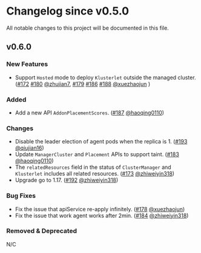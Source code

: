 # Changelog since v0.5.0
All notable changes to this project will be documented in this file.

## v0.6.0

### New Features
* Support `Hosted` mode to deploy `Klusterlet` outside the managed cluster. ([#172](https://github.com/open-cluster-management-io/registration-operator/pull/172) [#180](https://github.com/open-cluster-management-io/registration-operator/pull/180) [@zhujian7](https://github.com/zhujian7), [#179](https://github.com/open-cluster-management-io/registration-operator/pull/179) [#186](https://github.com/open-cluster-management-io/registration-operator/pull/186) [#188](https://github.com/open-cluster-management-io/registration-operator/pull/188) [@xuezhaojun](https://github.com/xuezhaojun)
 )

### Added
* Add a new API `AddonPlacementScores`. ([#187](https://github.com/open-cluster-management-io/registration-operator/pull/187) [@haoqing0110](https://github.com/haoqing0110))

### Changes
* Disable the leader election of agent pods when the replica is 1. ([#193](https://github.com/open-cluster-management-io/registration-operator/pull/193) [@qiujian16](https://github.com/qiujian16))
* Update `ManagerCluster` and `Placement` APIs to support taint. ([#183](https://github.com/open-cluster-management-io/registration-operator/pull/183) [@haoqing0110](https://github.com/haoqing0110))
* The `relatedResources` field in the status of `ClusterManager` and `Klusterlet` includes all related resources.  ([#173](https://github.com/open-cluster-management-io/registration-operator/pull/173) [@zhiweiyin318](https://github.com/zhiweiyin318))
* Upgrade go to 1.17. ([#192](https://github.com/open-cluster-management-io/registration-operator/pull/192) [@zhiweiyin318](https://github.com/zhiweiyin318))

### Bug Fixes
* Fix the issue that apiService re-apply infinitely. ([#178](https://github.com/open-cluster-management-io/registration-operator/pull/178) [@xuezhaojun](https://github.com/xuezhaojun))
* Fix the issue that work agent works after 2min.   ([#184](https://github.com/open-cluster-management-io/registration-operator/pull/184) [@zhiweiyin318](https://github.com/zhiweiyin318))

### Removed & Deprecated
N/C